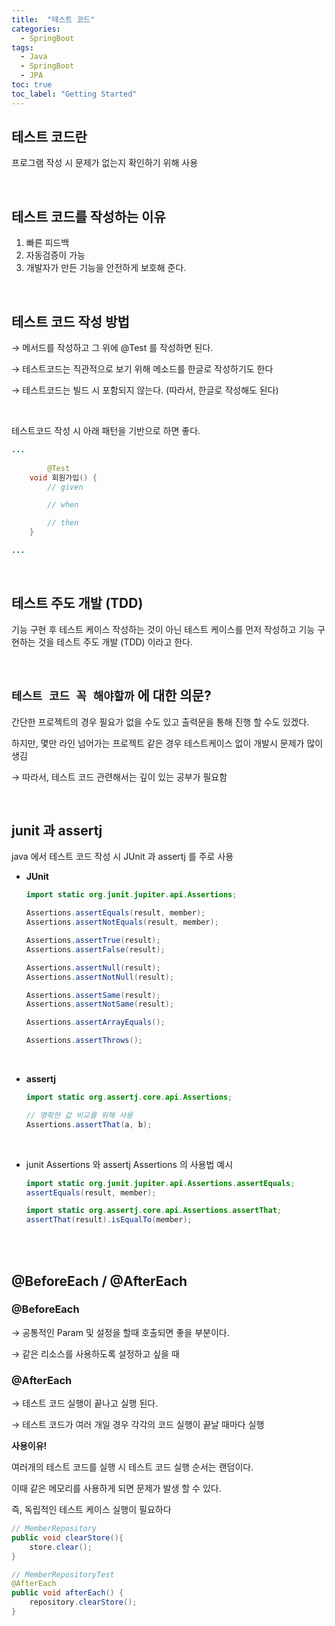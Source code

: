 ```yaml
---
title:  "테스트 코드"
categories:
  - SpringBoot
tags:
  - Java
  - SpringBoot
  - JPA
toc: true
toc_label: "Getting Started"
---
```



## 테스트 코드란

프로그램 작성 시 문제가 없는지 확인하기 위해 사용

<br>

## 테스트 코드를 작성하는 이유

1. 빠른 피드백
2. 자동검증이 가능
3. 개발자가 만든 기능을 안전하게 보호해 준다.

<br>

## 테스트 코드 작성 방법

→ 메서드를 작성하고 그 위에 @Test 를 작성하면 된다.

→ 테스트코드는 직관적으로 보기 위해 메소드를 한글로 작성하기도 한다

→ 테스트코드는 빌드 시 포함되지 않는다. (따라서, 한글로 작성해도 된다)

<br>

테스트코드 작성 시 아래 패턴을 기반으로 하면 좋다.

```java
...
	
		@Test
    void 회원가입() {
        // given

        // when

        // then
    }

...
```

<br>

## 테스트 주도 개발 (TDD)

기능 구현 후 테스트 케이스 작성하는 것이 아닌 테스트 케이스를 먼저 작성하고 기능 구현하는 것을 테스트 주도 개발 (TDD) 이라고 한다.

<br>

## `테스트 코드 꼭 해야할까` 에 대한 의문?

간단한 프로젝트의 경우 필요가 없을 수도 있고 출력문을 통해 진행 할 수도 있겠다.

하지만, 몇만 라인 넘어가는 프로젝트 같은 경우 테스트케이스 없이 개발시 문제가 많이 생김

→ 따라서, 테스트 코드 관련해서는 깊이 있는 공부가 필요함

<br>

## junit 과 assertj

java 에서 테스트 코드 작성 시 JUnit 과 assertj 를 주로 사용

- **JUnit**

    ```java
    import static org.junit.jupiter.api.Assertions;

    Assertions.assertEquals(result, member);
    Assertions.assertNotEquals(result, member);

    Assertions.assertTrue(result);
    Assertions.assertFalse(result);

    Assertions.assertNull(result);
    Assertions.assertNotNull(result);

    Assertions.assertSame(result);
    Assertions.assertNotSame(result);

    Assertions.assertArrayEquals();

    Assertions.assertThrows();
    ```
<br>

- **assertj**

    ```java
    import static org.assertj.core.api.Assertions;

    // 명확한 값 비교를 위해 사용
    Assertions.assertThat(a, b);
    ```

<br>

- junit Assertions 와 assertj Assertions 의 사용법 예시

    ```java
    import static org.junit.jupiter.api.Assertions.assertEquals;
    assertEquals(result, member);

    import static org.assertj.core.api.Assertions.assertThat;
    assertThat(result).isEqualTo(member);
    ```

<br>
<br>

## @BeforeEach / @AfterEach

### @BeforeEach

→ 공통적인 Param 및 설정을 할때 호출되면 좋을 부분이다.

→ 같은 리소스를 사용하도록 설정하고 싶을 때

### @AfterEach

→ 테스트 코드 실행이 끝나고 실행 된다.

→ 테스트 코드가 여러 개일 경우 각각의 코드 실행이 끝날 때마다 실행

**사용이유!** 

여러개의 테스트 코드를 실행 시 테스트 코드 실행 순서는 랜덤이다.

이때 같은 메모리를 사용하게 되면 문제가 발생 할 수 있다.

즉, 독립적인 테스트 케이스  실행이 필요하다

```java
// MemberRepository
public void clearStore(){
    store.clear();
}

// MemberRepositoryTest
@AfterEach
public void afterEach() {
    repository.clearStore();
}
```
